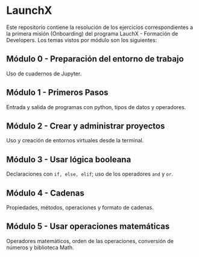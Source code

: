 # LaunchX
 
Este repositorio contiene la resolución de los ejercicios correspondientes a la primera misión (Onboarding) del programa LauchX - Formación de Developers. Los temas vistos por módulo son los siguientes:

## Módulo 0 - Preparación del entorno de trabajo

Uso de cuadernos de Jupyter. 

## Módulo 1 - Primeros Pasos

Entrada y salida de programas con python, tipos de datos y operadores.

## Módulo 2 - Crear y administrar proyectos

Uso y creación de entornos virtuales desde la terminal.

## Módulo 3 - Usar lógica booleana

Declaraciones con `if, else, elif`; uso de los operadores `and` y `or`.

## Módulo 4 - Cadenas

Propiedades, métodos, operaciones y formato de cadenas.

## Módulo 5 - Usar operaciones matemáticas

Operadores matemáticos, orden de las operaciones, conversión de números y biblioteca Math.



